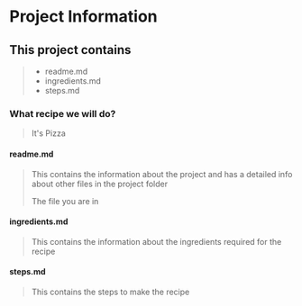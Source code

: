 # Project Information



## This project contains 

> * readme.md
> * ingredients.md
> * steps.md



### What recipe we will do?

> It's Pizza



#### readme.md

> This contains the information about the project and has a detailed info about other files in the project folder
>
> The file you are in



#### ingredients.md

> This contains the information about the ingredients required for the recipe



#### steps.md

> This contains the steps to make the recipe